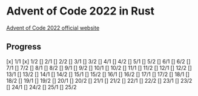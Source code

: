 # Advent of Code 2022 in Rust

[Advent of Code 2022 official website](https://adventofcode.com/2022)

## Progress

[x] 1/1 
[x] 1/2 
[] 2/1 
[] 2/2 
[] 3/1 
[] 3/2 
[] 4/1 
[] 4/2 
[] 5/1 
[] 5/2 
[] 6/1 
[] 6/2 
[] 7/1 
[] 7/2 
[] 8/1 
[] 8/2 
[] 9/1 
[] 9/2 
[] 10/1 
[] 10/2 
[] 11/1 
[] 11/2 
[] 12/1 
[] 12/2 
[] 13/1 
[] 13/2 
[] 14/1 
[] 14/2 
[] 15/1 
[] 15/2 
[] 16/1 
[] 16/2 
[] 17/1 
[] 17/2 
[] 18/1 
[] 18/2 
[] 19/1 
[] 19/2 
[] 20/1 
[] 20/2 
[] 21/1 
[] 21/2 
[] 22/1 
[] 22/2 
[] 23/1 
[] 23/2 
[] 24/1 
[] 24/2 
[] 25/1 
[] 25/2 
